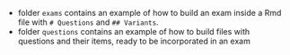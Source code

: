 * folder `exams` contains an example of how to build an exam inside a Rmd file with `# Questions` and `## Variants`.
* folder `questions` contains an example of how to build files with questions and their items, ready to be incorporated in an exam 